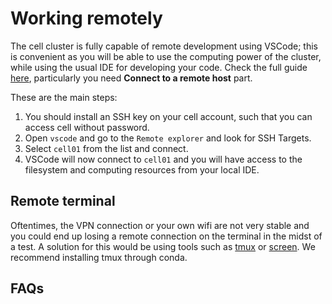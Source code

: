 # Working remotely 

The cell cluster is fully capable of remote development using VSCode; this is
convenient as you will be able to use the computing power of the cluster, while
using the usual IDE for developing your code. Check the full guide
[here](https://code.visualstudio.com/docs/remote/remote-overview), particularly
you need **Connect to a remote host** part. 

These are the main steps:

1. You should install an SSH key on your cell account, such that you can access
  cell without password.
2. Open `vscode` and go to the `Remote explorer` and look for SSH Targets.
3. Select `cell01` from the list and connect.
4. VSCode will now connect to `cell01` and you will have access to the
   filesystem and computing resources from your local IDE.

## Remote terminal

Oftentimes, the VPN connection or your own wifi are not very stable and you
could end up losing a remote connection on the terminal in the midst of a test.
A solution for this  would be using tools such as
[tmux](https://github.com/tmux/tmux/wiki) or
[screen](https://www.networkworld.com/article/3441777/how-the-linux-screen-tool-can-save-your-tasks-and-your-sanity-if-ssh-is-interrupted.html).
We recommend installing tmux through conda.

## FAQs
